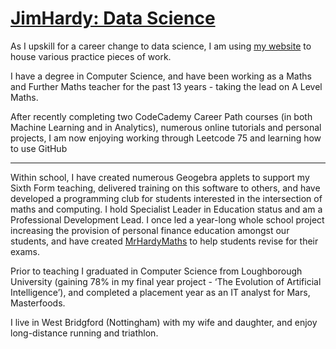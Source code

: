 # [JimHardy: Data Science](https://jimhardy-datascience.com/)

As I upskill for a career change to data science, I am using [my website](https://jimhardy-datascience.com/) to house various practice pieces of work.

I have a degree in Computer Science, and have been working as a Maths and Further Maths teacher for the past 13 years - taking the lead on A Level Maths.

After recently completing two CodeCademy Career Path courses (in both Machine Learning and in Analytics), numerous online tutorials and personal projects, I am now enjoying working through Leetcode 75 and learning how to use GitHub

---

Within school, I have created numerous Geogebra applets to support my Sixth Form teaching, delivered training on this software to others, and have developed a programming club for students interested in the intersection of maths and computing. I hold Specialist Leader in Education status and am a Professional Development Lead. I once led a year-long whole school project increasing the provision of personal finance education amongst our students, and have created [MrHardyMaths](mrhardymaths.co.uk) to help students revise for their exams.

Prior to teaching I graduated in Computer Science from Loughborough University (gaining 78% in my final year project - ‘The Evolution of Artificial Intelligence’), and completed a placement year as an IT analyst for Mars, Masterfoods.

I live in West Bridgford (Nottingham) with my wife and daughter, and enjoy long-distance running and triathlon.
